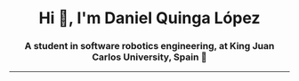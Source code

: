 <h1 align="center">Hi 👋, I'm Daniel Quinga López</h1>

<h3 align="center">A student in software robotics engineering, at King Juan Carlos University, Spain 🤖</h3>

* * *

<!--
**daquinga2020/daquinga2020** is a ✨ _special_ ✨ repository because its `README.md` (this file) appears on your GitHub profile.

Here are some ideas to get you started:

- 🔭 I’m currently working on ...
- 🌱 I’m currently learning ...
- 👯 I’m looking to collaborate on ...
- 🤔 I’m looking for help with ...
- 💬 Ask me about ...
- 📫 How to reach me: ...
- 😄 Pronouns: ...
- ⚡ Fun fact: ...
-->
